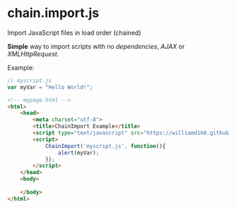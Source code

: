 # chain.import.js
Import JavaScript files in load order (chained)

**Simple** way to import scripts with no *dependencies*, *AJAX* or *XMLHttpRequest*.

Example:

```javascript
// myscript.js
var myVar = "Hello World!";
```

```html
<!-- mypage.html -->
<html>
    <head>
        <meta charset="utf-8">
        <title>ChainImport Example</title>
        <script type="text/javascript" src="https://williamd1k0.github.io/cdn/chain.import.js"></script>
        <script>
            ChainImport('myscript.js', function(){
                alert(myVar);
            });
        </script>
    </head>
    <body>
        
    </body>
</html>
```
